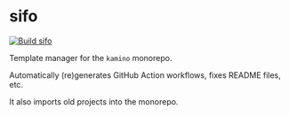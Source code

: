 # sifo

[![Build sifo](https://github.com/ngeor/kamino/actions/workflows/build-internal-tooling-sifo.yml/badge.svg)](https://github.com/ngeor/kamino/actions/workflows/build-internal-tooling-sifo.yml)

Template manager for the `kamino` monorepo.

Automatically (re)generates GitHub Action workflows, fixes README files, etc.

It also imports old projects into the monorepo.
